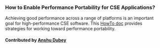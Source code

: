 ### How to Enable Performance Portability for CSE Applications?

Achieving good performance across a range of platforms is an important goal for high-performance CSE software.  This [HowTo doc](https://ideas-productivity.org/wordpress/wp-content/uploads/2016/04/IDEAS-PerformanceHowToEnablePerformancePortability-V0.2.pdf) provides strategies for working toward performance portability.

#### Contributed by [Anshu Dubey](https://github.com/adubey64)

<!---
Publish: yes
Categories: performance
Topics: performance portability
Tags: document, howto
Level: 1
Prerequisites: defaults
Aggregate: none
--->
